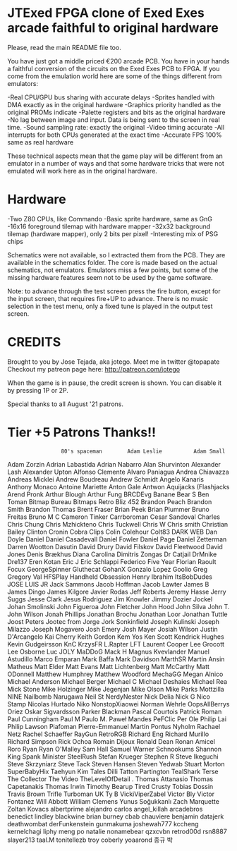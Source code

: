 JTExed FPGA clone of Exed Exes arcade faithful to original hardware
==========================================================================

Please, read the main README file too.

You have just got a middle priced €200 arcade PCB. You have in your hands
a faithful conversion of the circuits on the Exed Exes PCB to FPGA. If you come from
the emulation world here are some of the things different from emulators:

-Real CPU/GPU bus sharing with accurate delays
-Sprites handled with DMA exactly as in the original hardware
-Graphics priority handled as the original PROMs indicate
-Palette registers and bits as the original hardware
-No lag between image and input. Data is being sent to the screen in real time.
-Sound sampling rate: exactly the original
-Video timing accurate
-All interrupts for both CPUs generated at the exact time
-Accurate FPS 100% same as real hardware

These technical aspects mean that the game play will be different from an emulator
in a number of ways and that some hardware tricks that were not emulated will work
here as in the original hardware.

Hardware
========

-Two Z80 CPUs, like Commando
-Basic sprite hardware, same as GnG
-16x16 foreground tilemap with hardware mapper
-32x32 background tilemap (hardware mapper), only 2 bits per pixel!
-Interesting mix of PSG chips

Schematics were not available, so I extracted them from the PCB. They are
available in the schematics folder. The core is made based on the actual
schematics, not emulators. Emulators miss a few points, but some of the
missing hardware features seem not to be used by the game software.

Note: to advance through the test screen press the fire button, except for
the input screen, that requires fire+UP to advance. There is no music selection
in the test menu, only a fixed tune is played in the output test screen.

CREDITS
=======

Brought to you by Jose Tejada, aka jotego. Meet me in twitter @topapate
Checkout my patreon page here: http://patreon.com/jotego

When the game is in pause, the credit screen is shown. You can disable it
by pressing 1P or 2P.

Special thanks to all August '21 patrons.

Tier +5 Patrons Thanks!!
========================

                     80's spaceman        Adam Leslie          Adam Small
Adam Zorzin          Adrian Labastida     Adrian Nabarro       Alan Shurvinton
Alexander Lash       Alexander Upton      Alfonso Clemente     Alvaro Paniagua
Andrea Chiavazza     Andreas Micklei      Andrew Boudreau      Andrew Schmidt
Angelo Kanaris       Anthony Monaco       Antoine Mariette     Anton Gale
Antwon               Aquijacks (Flashjacks Arend Pronk          Arthur Blough
Arthur Fung          BRCDEvg              Banane               Bear S
Ben Toman            Bitmap Bureau        Bitmaps Retro        Bliz 452
Brandon Peach        Brandon Smith        Brandon Thomas       Brent Fraser
Brian Peek           Brian Plummer        Bruno Freitas        Bruno M
C                    Cameron Tinker       Carrboroman          Cesar Sandoval
Charles              Chris Chung          Chris Mzhickteno     Chris Tuckwell
Chris W              Chris smith          Christian Bailey     Clinton Cronin
Cobra Clips          Colin Colehour       Colt83               DARK WEB
Dan Doyle            Daniel               Daniel Casadevall    Daniel Fowler
Daniel Page          Daniel Zetterman     Darren Wootton       Dasutin
David Drury          David Filskov        David Fleetwood      David Jones
Denis Brækhus        Diana Carolina       Dimitris Zongas      Dr Catjail
DrMnike              Dre137               Eren Kotan           Eric J
Eric Schlappi        Federico             Five Year            Florian Raoult
Focux                GeorgeSpinner        Gluthecat            GohanX
Gonzalo Lopez        Goolio               Greg                 Gregory Val
HFSPlay              Handheld Obsession   Henry                Ibrahim
ItsBobDudes          JOSE LUIS            JR                   Jack Sammons
Jacob Hoffman        Jacob Lawter         James B              James Dingo
James Kilgore        Javier Rodas         Jeff Roberts         Jeremy Hasse
Jerry Suggs          Jesse Clark          Jesus Rodriguez      Jim Knowler
Jimmy Dozier         Jockel               Johan Smolinski      John Figueroa
John Fletcher        John Hood            John Silva           John T.
John Wilson          Jonah Phillips       Jonathan Brochu      Jonathan Loor
Jonathan Tuttle      Joost Peters         Jootec from          Jorge
Jork Sonkinfield     Joseph Kulinski      Joseph Milazzo       Joseph Mogavero
Josh Emery           Josh Mayer           Josiah Wilson        Justin D'Arcangelo
Kai Cherry           Keith Gordon         Kem Yos              Ken Scott
Kendrick Hughes      Kevin Gudgeirsson    KnC                  KrzysFR
L.Rapter             LFT                  Laurent Cooper       Lee Grocott
Lee Osborne          Luc JOLY             MaDDoG               Mack H
Magnus Kvevlander    Manuel Astudillo     Marco Emparan        Mark Baffa
Mark Davidson        MarthSR              Martin Ansin         Matheus
Matt Elder           Matt Evans           Matt Lichtenberg     Matt McCarthy
Matt ODonnell        Matthew Humphrey     Matthew Woodford     MechaGG
Megan Alnico         Michael Anderson     Michael Berger       Michael C
Michael Deshaies     Michael Rea          Mick Stone           Mike Holzinger
Mike Jegenjan        Mike Olson           Mike Parks           Mottzilla
NINE                 Nailbomb             Narugawa             Neil St
NerdyNester          Nick Delia           Nick G               Nico Stamp
Nicolas Hurtado      Niko                 NonstopXiaowei       Norman Wehrle
OopsAllBerrys        Oriez                Oskar Sigvardsson    Parker Blackman
Pascal Courtois      Patrick Roman        Paul Cunningham      Paul M
Paulo M.             Paweł Mandes         PeFClic              Per Ole
Philip Lai           Philip Lawson        Piafoman             Pierre-Emmanuel Martin
Pontus Nyholm        Rachael Netz         Rachel Schaeffer     RayGun
RetroRGB             Richard Eng          Richard Murillo      Richard Simpson
Rick Ochoa           Romain Dijoux        Ronald Dean          Ronan Amicel
Roro                 Ryan                 Ryan O'Malley        Sam Hall
Samuel Warner        Schnookums           Shannon King         Spank Minister
SteelRush            Stefan Krueger       Stephen R            Steve Ikeguchi
Steve Skrzyniarz     Steve Tack           Steven Hansen        Steven Yedwab
Stuart Morton        SuperBabyHix         Taehyun Kim          Tales Dilli
Tatton Partington    TealShark            Terse                The Collector
The Video            TheLevelOfDetail .   Thomas Attanasio     Thomas Capetanakis
Thomas Irwin         Timothy Bearup       Tired Crusty         Tobias Dossin
Travis Brown         Trifle               Turboman UK          Ty B
VickiViperZabel      Victor Bly           Victor Fontanez      Will Abbott
William Clemens      Yunus Soğukkanlı     Zach Marquette       Zoltan Kovacs
albertprime          alejandro carlos     angel_killah         arcadebros
benedict lindley     blackwine            brian burney         cbab
chauviere benjamin   datajerk             deathwombat          derFunkenstein
gunmakuma            joshewah777          kccheng              kernelchagi
liphy                meng po              natalie              nonamebear
qzxcvbn              retrod00d            rsn8887              slayer213
taal.M               tonitellezb          troy coberly         yoaarond
종규 박